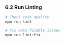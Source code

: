 ### 6.2 Run Linting

```bash
# Check code quality
npm run lint

# Fix auto-fixable issues
npm run lint:fix
```
